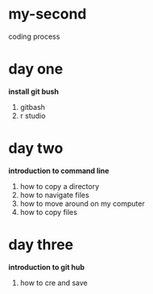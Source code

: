 # my-second
coding process
# day one
**install git bush**
1. gitbash
2. r studio
# day two
**introduction to command line** 
1. how to copy a directory
2. how to navigate files
3. how to move around on my computer
4. how to copy files 
# day three 
**introduction to git hub** 
1. how to cre and save

